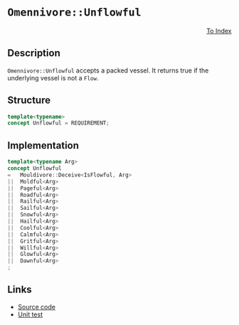 <!-- Copyright 2024 Feng Mofan
SPDX-License-Identifier: Apache-2.0 -->

# `Omennivore::Unflowful`

<p style='text-align: right;'><a href="../../concepts.md#omennivore-unflowful">To Index</a></p>

## Description

`Omennivore::Unflowful` accepts a packed vessel.
It returns true if the underlying vessel is not a `Flow`.

## Structure

```C++
template<typename>
concept Unflowful = REQUIREMENT;
```

## Implementation

```C++
template<typename Arg>
concept Unflowful
=   Mouldivore::Deceive<IsFlowful, Arg>
||  Moldful<Arg>
||  Pageful<Arg>
||  Roadful<Arg>
||  Railful<Arg>
||  Sailful<Arg>
||  Snowful<Arg>
||  Hailful<Arg>
||  Coolful<Arg>
||  Calmful<Arg>
||  Gritful<Arg>
||  Willful<Arg>
||  Glowful<Arg>
||  Dawnful<Arg>
;
```

## Links

- [Source code](../../../../conceptrodon/descend/omennivore/concepts/descend/unflowful.hpp)
- [Unit test](../../../../tests/unit/concepts/omennivore/unflowful.test.hpp)
